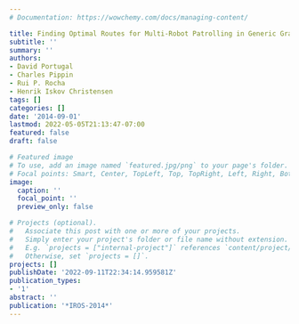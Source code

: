 ```yaml
---
# Documentation: https://wowchemy.com/docs/managing-content/

title: Finding Optimal Routes for Multi-Robot Patrolling in Generic Graphs
subtitle: ''
summary: ''
authors:
- David Portugal
- Charles Pippin
- Rui P. Rocha
- Henrik Iskov Christensen
tags: []
categories: []
date: '2014-09-01'
lastmod: 2022-05-05T21:13:47-07:00
featured: false
draft: false

# Featured image
# To use, add an image named `featured.jpg/png` to your page's folder.
# Focal points: Smart, Center, TopLeft, Top, TopRight, Left, Right, BottomLeft, Bottom, BottomRight.
image:
  caption: ''
  focal_point: ''
  preview_only: false

# Projects (optional).
#   Associate this post with one or more of your projects.
#   Simply enter your project's folder or file name without extension.
#   E.g. `projects = ["internal-project"]` references `content/project/deep-learning/index.md`.
#   Otherwise, set `projects = []`.
projects: []
publishDate: '2022-09-11T22:34:14.959581Z'
publication_types:
- '1'
abstract: ''
publication: '*IROS-2014*'
---
```

